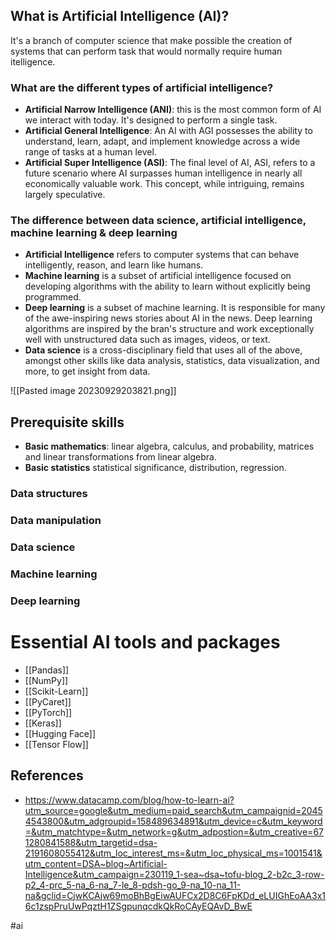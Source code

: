 ## What is Artificial Intelligence (AI)?

It's a branch of computer science that make possible the creation of systems that can perform task that would normally require human itelligence.

### What are the different types of artificial intelligence?

* **Artificial Narrow Intelligence (ANI)**: this is the most common form of AI we interact with today. It's designed to perform a single task.
* **Artificial General Intelligence**: An AI with AGI possesses the ability to understand, learn, adapt, and implement knowledge across a wide range of tasks at a human level.
* **Artificial Super Intelligence (ASI)**: The final level of AI, ASI, refers to a future scenario where AI surpasses human intelligence in nearly all economically valuable work. This concept, while intriguing, remains largely speculative.

### The difference between data science, artificial intelligence, machine learning & deep learning

* **Artificial Intelligence** refers to computer systems that can behave intelligently, reason, and learn like humans.
* **Machine learning** is a subset of artificial intelligence focused on developing algorithms with the ability to learn without explicitly being programmed.
* **Deep learning** is a subset of machine learning. It is responsible for many of the awe-inspiring news stories  about AI in the news. Deep learning algorithms are inspired by the bran's structure and work exceptionally well with unstructured data such as images, videos, or text.
* **Data science** is a cross-disciplinary field that uses all of the above, amongst other skills like data analysis, statistics, data visualization, and more, to get insight from data.

![[Pasted image 20230929203821.png]]
## Prerequisite skills

* **Basic mathematics**: linear algebra, calculus, and probability, matrices and linear transformations from linear algebra.
* **Basic statistics** statistical significance, distribution, regression.

### Data structures

### Data manipulation

### Data science

### Machine learning

### Deep learning

# Essential AI tools and packages

* [[Pandas]]
* [[NumPy]]
* [[Scikit-Learn]]
* [[PyCaret]]
* [[PyTorch]]
* [[Keras]]
* [[Hugging Face]]
* [[Tensor Flow]]

## References

* https://www.datacamp.com/blog/how-to-learn-ai?utm_source=google&utm_medium=paid_search&utm_campaignid=20454543800&utm_adgroupid=158489634891&utm_device=c&utm_keyword=&utm_matchtype=&utm_network=g&utm_adpostion=&utm_creative=671280841588&utm_targetid=dsa-2191608055412&utm_loc_interest_ms=&utm_loc_physical_ms=1001541&utm_content=DSA~blog~Artificial-Intelligence&utm_campaign=230119_1-sea~dsa~tofu-blog_2-b2c_3-row-p2_4-prc_5-na_6-na_7-le_8-pdsh-go_9-na_10-na_11-na&gclid=CjwKCAjw69moBhBgEiwAUFCx2D8C6FpKDd_eLUIGhEoAA3x16c1zspPruUwPqztH1ZSgpunqcdkQkRoCAyEQAvD_BwE

#ai 
